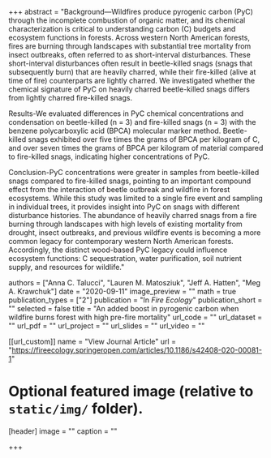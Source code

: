 +++
abstract = "Background—Wildfires produce pyrogenic carbon (PyC) through the incomplete combustion of organic matter, and its chemical characterization is critical to understanding carbon (C) budgets and ecosystem functions in forests. Across western North American forests, fires are burning through landscapes with substantial tree mortality from insect outbreaks, often referred to as short-interval disturbances. These short-interval disturbances often result in beetle-killed snags (snags that subsequently burn) that are heavily charred, while their fire-killed (alive at time of fire) counterparts are lightly charred. We investigated whether the chemical signature of PyC on heavily charred beetle-killed snags differs from lightly charred fire-killed snags.

Results-We evaluated differences in PyC chemical concentrations and condensation on beetle-killed (n = 3) and fire-killed snags (n = 3) with the benzene polycarboxylic acid (BPCA) molecular marker method. Beetle-killed snags exhibited over five times the grams of BPCA per kilogram of C, and over seven times the grams of BPCA per kilogram of material compared to fire-killed snags, indicating higher concentrations of PyC.

Conclusion-PyC concentrations were greater in samples from beetle-killed snags compared to fire-killed snags, pointing to an important compound effect from the interaction of beetle outbreak and wildfire in forest ecosystems. While this study was limited to a single fire event and sampling in individual trees, it provides insight into PyC on snags with different disturbance histories. The abundance of heavily charred snags from a fire burning through landscapes with high levels of existing mortality from drought, insect outbreaks, and previous wildfire events is becoming a more common legacy for contemporary western North American forests. Accordingly, the distinct wood-based PyC legacy could influence ecosystem functions: C sequestration, water purification, soil nutrient supply, and resources for wildlife."

authors = ["Anna C. Talucci", "Lauren M. Matosziuk", "Jeff A. Hatten", "Meg A. Krawchuk"]
date = "2020-09-11"
image_preview = ""
math = true
publication_types = ["2"]
publication = "In *Fire Ecology*"
publication_short = ""
selected = false
title = "An added boost in pyrogenic carbon when wildfire burns forest with high pre-fire mortality"
url_code = ""
url_dataset = ""
url_pdf = ""
url_project = ""
url_slides = ""
url_video = ""

[[url_custom]]
name = "View Journal Article"
url = "https://fireecology.springeropen.com/articles/10.1186/s42408-020-00081-1"

# Optional featured image (relative to `static/img/` folder).
[header]
image = ""
caption = ""

+++
